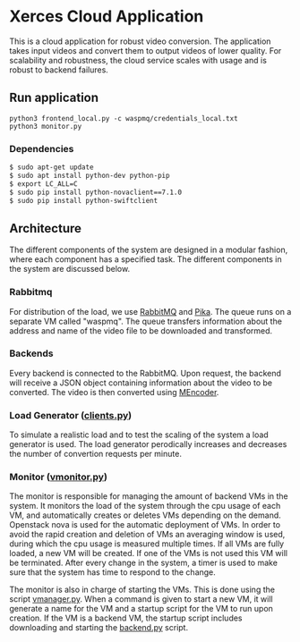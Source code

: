 # Xerces Cloud Application
This is a cloud application for robust video conversion. The application takes input videos and convert them to output videos of lower quality. For scalability and robustness, the cloud service scales with usage and is robust to backend failures.

## Run application 
```
python3 frontend_local.py -c waspmq/credentials_local.txt
python3 monitor.py
```

### Dependencies
```bash
$ sudo apt-get update 
$ sudo apt install python-dev python-pip  
$ export LC_ALL=C 
$ sudo pip install python-novaclient==7.1.0 
$ sudo pip install python-swiftclient
```
## Architecture
The different components of the system are designed in a modular fashion, where each component has a specified task. The different components in the system are discussed below.

### Rabbitmq
For distribution of the load, we use [RabbitMQ](http://www.rabbitmq.com/) and [Pika](https://pika.readthedocs.io/en/0.10.0/). 
The queue runs on a separate VM called "waspmq". The queue transfers information about the address and name of the video file to be downloaded and transformed. 

### Backends
Every backend is connected to the RabbitMQ. Upon request, the backend will receive a JSON object containing information about the video to be converted. The video is then converted using [MEncoder](https://help.ubuntu.com/community/MEncoder).

### Load Generator ([clients.py](clients.py))
To simulate a realistic load and to test the scaling of the system a load generator is used. The load generator perodically increases and decreases the number of convertion requests per minute.

### Monitor ([vmonitor.py](vmanager.py))
The monitor is responsible for managing the amount of backend VMs in the system. It monitors the load of the system through the cpu usage of each VM, and automatically creates or deletes VMs depending on the demand. Openstack nova is used for the automatic deployment of VMs. In order to avoid the rapid creation and deletion of VMs an averaging window is used, during which the cpu usage is measured multiple times. If all VMs are fully loaded, a new VM will be created. If one of the VMs is not used this VM will be terminated. After every change in the system, a timer is used to make sure that the system has time to respond to the change.

The monitor is also in charge of starting the VMs. This is done using the script [vmanager.py](vmanager.py). When a command is given to start a new VM, it will generate a name for the VM and a startup script for the VM to run upon creation. If the VM is a backend VM, the startup script includes downloading and starting the [backend.py](VM-deploy-scripts/backend.py) script.
